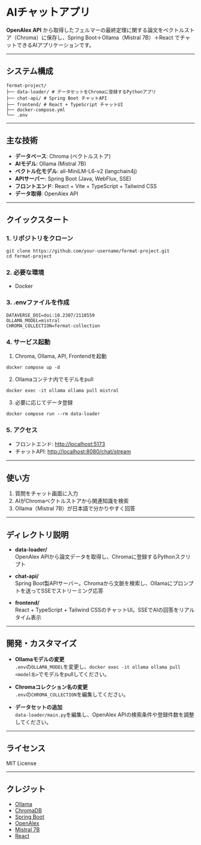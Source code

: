 # AIチャットアプリ

**OpenAlex API** から取得したフェルマーの最終定理に関する論文をベクトルストア（Chroma）に保存し、Spring Boot＋Ollama（Mistral 7B）＋React でチャットできるAIアプリケーションです。

---

## システム構成

```
fermat-project/
├── data-loader/ # データセットをChromaに登録するPythonアプリ
├── chat-api/ # Spring Boot チャットAPI
├── frontend/ # React + TypeScript チャットUI
├── docker-compose.yml
└── .env
```

---

## 主な技術

- **データベース**: Chroma (ベクトルストア)
- **AIモデル**: Ollama (Mistral 7B)
- **ベクトル化モデル**: all-MiniLM-L6-v2 (langchain4j)
- **APIサーバー**: Spring Boot (Java, WebFlux, SSE)
- **フロントエンド**: React + Vite + TypeScript + Tailwind CSS
- **データ取得**: OpenAlex API

---

## クイックスタート

### 1. リポジトリをクローン

```commandline
git clone https://github.com/your-username/fermat-project.git
cd fermat-project
```

### 2. 必要な環境

- Docker

### 3. .envファイルを作成

```
DATAVERSE_DOI=doi:10.2307/2118559
OLLAMA_MODEL=mistral
CHROMA_COLLECTION=fermat-collection
```

### 4. サービス起動

1. Chroma, Ollama, API, Frontendを起動
```commandline
docker compose up -d 
```

2. Ollamaコンテナ内でモデルをpull
```commandline
docker exec -it ollama ollama pull mistral
```

3. 必要に応じてデータ登録
```commandline
docker compose run --rm data-loader
```

### 5. アクセス

- フロントエンド: [http://localhost:5173](http://localhost:5173)
- チャットAPI: [http://localhost:8080/chat/stream](http://localhost:8080/chat/stream)

---

## 使い方

1. 質問をチャット画面に入力
2. AIがChromaベクトルストアから関連知識を検索
3. Ollama（Mistral 7B）が日本語で分かりやすく回答

---

## ディレクトリ説明

- **data-loader/**  
  OpenAlex APIから論文データを取得し、Chromaに登録するPythonスクリプト

- **chat-api/**  
  Spring Boot製APIサーバー。Chromaから文脈を検索し、Ollamaにプロンプトを送ってSSEでストリーミング応答

- **frontend/**  
  React + TypeScript + Tailwind CSSのチャットUI。SSEでAIの回答をリアルタイム表示

---

## 開発・カスタマイズ

- **Ollamaモデルの変更**  
  `.env`の`OLLAMA_MODEL`を変更し、`docker exec -it ollama ollama pull <model名>`でモデルをpullしてください。

- **Chromaコレクション名の変更**  
  `.env`の`CHROMA_COLLECTION`を編集してください。

- **データセットの追加**  
  `data-loader/main.py`を編集し、OpenAlex APIの検索条件や登録件数を調整してください。

---

## ライセンス

MIT License

---

## クレジット

- [Ollama](https://ollama.com/)
- [ChromaDB](https://www.trychroma.com/)
- [Spring Boot](https://spring.io/projects/spring-boot)
- [OpenAlex](https://openalex.org/)
- [Mistral 7B](https://mistral.ai/)
- [React](https://react.dev/)

